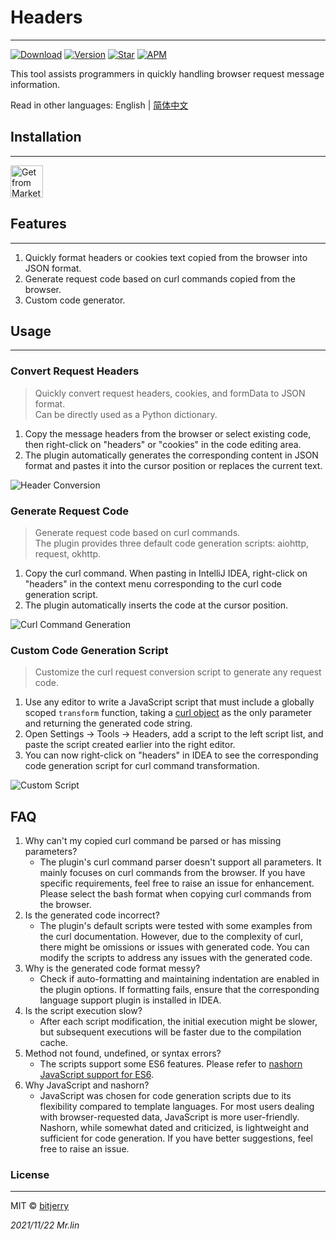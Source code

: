 # Headers


---
[![Download](https://img.shields.io/jetbrains/plugin/d/18299?style=flat-square)](https://plugins.jetbrains.com/plugin/18299-headers)
[![Version](https://img.shields.io/jetbrains/plugin/v/18299?style=flat-square)](https://plugins.jetbrains.com/plugin/18299-headers/versions)
[![Star](https://img.shields.io/jetbrains/plugin/r/stars/18299?label=Headers&style=flat-square)](https://plugins.jetbrains.com/plugin/18299)
[![APM](https://img.shields.io/github/license/bitjerry/Headers?color=blue&style=flat-square)](./LICENSE)

This tool assists programmers in quickly handling browser request message information.

Read in other languages: English | [简体中文](./README.zh-CN.md)

## Installation

---
<a href="https://plugins.jetbrains.com/plugin/18299-headers" target="_blank">
    <img src="https://cdn.jsdelivr.net/gh/bitjerry/Headers@main/images/installation_button.svg" height="52" alt="Get from Marketplace" title="Get from Marketplace">
</a>

<!-- Plugin description -->

## Features

---
1. Quickly format headers or cookies text copied from the browser into JSON format.
2. Generate request code based on curl commands copied from the browser.
3. Custom code generator.

## Usage

---

### Convert Request Headers

> Quickly convert request headers, cookies, and formData to JSON format.  
> Can be directly used as a Python dictionary.

1. Copy the message headers from the browser or select existing code, then right-click on "headers" or "cookies" in the code editing area.
2. The plugin automatically generates the corresponding content in JSON format and pastes it into the cursor position or replaces the current text.

![Header Conversion](https://cdn.jsdelivr.net/gh/bitjerry/Headers@main/images/headers.gif)

### Generate Request Code

> Generate request code based on curl commands.  
> The plugin provides three default code generation scripts: aiohttp, request, okhttp.

1. Copy the curl command. When pasting in IntelliJ IDEA, right-click on "headers" in the context menu corresponding to the curl code generation script.
2. The plugin automatically inserts the code at the cursor position.

![Curl Command Generation](https://cdn.jsdelivr.net/gh/bitjerry/Headers@main/images/curl.gif)

### Custom Code Generation Script

> Customize the curl request conversion script to generate any request code.

1. Use any editor to write a JavaScript script that must include a globally scoped `transform` function, taking a [curl object](https://cdn.jsdelivr.net/gh/bitjerry/Headers@main/src/main/resources/scripts/test.js) as the only parameter and returning the generated code string.
2. Open Settings -> Tools -> Headers, add a script to the left script list, and paste the script created earlier into the right editor.
3. You can now right-click on "headers" in IDEA to see the corresponding code generation script for curl command transformation.

![Custom Script](https://cdn.jsdelivr.net/gh/bitjerry/Headers@main/images/custom_script.png)

<!-- Plugin description end -->

## FAQ

1. Why can't my copied curl command be parsed or has missing parameters?
    - The plugin's curl command parser doesn't support all parameters. It mainly focuses on curl commands from the browser. If you have specific requirements, feel free to raise an issue for enhancement.
      Please select the bash format when copying curl commands from the browser.
2. Is the generated code incorrect?
    - The plugin's default scripts were tested with some examples from the curl documentation. However, due to the complexity of curl, there might be omissions or issues with generated code. You can modify the scripts to address any issues with the generated code.
3. Why is the generated code format messy?
    - Check if auto-formatting and maintaining indentation are enabled in the plugin options. If formatting fails, ensure that the corresponding language support plugin is installed in IDEA.
4. Is the script execution slow?
    - After each script modification, the initial execution might be slower, but subsequent executions will be faster due to the compilation cache.
5. Method not found, undefined, or syntax errors?
    - The scripts support some ES6 features. Please refer to [nashorn JavaScript support for ES6](https://developer.oracle.com/zh/learn/technical-articles/nashorn-javascript-part1).
6. Why JavaScript and nashorn?
    - JavaScript was chosen for code generation scripts due to its flexibility compared to template languages. For most users dealing with browser-requested data, JavaScript is more user-friendly.
      Nashorn, while somewhat dated and criticized, is lightweight and sufficient for code generation. If you have better suggestions, feel free to raise an issue.

### License

---
MIT © [bitjerry](./LICENSE)
  
*2021/11/22*
*Mr.lin*
